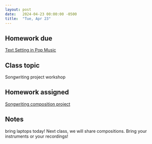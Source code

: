 ```yaml
---
layout: post
date:   2024-04-23 00:00:00 -0500
title:  "Tue, Apr 23"
---
```


## Homework due

[Text Setting in Pop Music](https://viva.pressbooks.pub/app/uploads/sites/12/2024/01/WK-text-setting.pdf)

## Class topic

Songwriting project workshop

## Homework assigned

[Songwriting composition project](/compositions/final)

## Notes

bring laptops today! Next class, we will share compositions. Bring your instruments or your recordings!